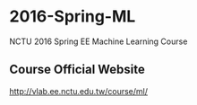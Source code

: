 # 2016-Spring-ML
NCTU 2016 Spring EE Machine Learning Course


## Course Official Website
http://vlab.ee.nctu.edu.tw/course/ml/
